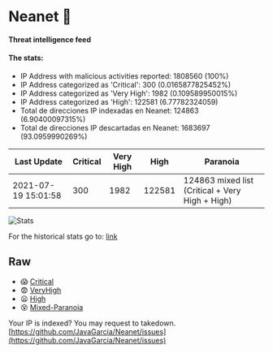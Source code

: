 # Neanet :hocho:
#### Threat intelligence feed
#### The stats:

- IP Address with malicious activities reported: 1808560 (100%)
- IP Address categorized as 'Critical':  300 (0.0165877825452%)
- IP Address categorized as 'Very High':  1982 (0.109589950015%)
- IP Address categorized as 'High':  122581 (6.77782324059)
- Total de direcciones IP indexadas en Neanet:  124863 (6.90400097315%)
- Total de direcciones IP descartadas en Neanet:  1683697 (93.0959990269%)

| Last Update | Critical | Very High | High | Paranoia |
| --- | --- | --- | --- | --- |
| 2021-07-19 15:01:58 | 300 | 1982 | 122581 | 124863 mixed list (Critical + Very High + High)|

![Stats](https://docs.google.com/spreadsheets/d/e/2PACX-1vSnaNMIXVabIpDJjufMlzH7poXnshF3mgd8Is1g9ytUEzVsP5my4Trn8f-xkoLLQ38xpL3HtmUexLo6/pubchart?oid=501124687&format=image)

For the historical stats go to: [link](/stats.csv)
## Raw
- :scream: [Critical](https://raw.githubusercontent.com/JavaGarcia/Neanet/master/blacklists/neanet_critical.txt)
- :fearful: [VeryHigh](https://raw.githubusercontent.com/JavaGarcia/Neanet/master/blacklists/neanet_veryHigh.txtt)
- :frowning: [High](https://raw.githubusercontent.com/JavaGarcia/Neanet/master/blacklists/neanet_high.txt)
- :dizzy_face: [Mixed-Paranoia](https://raw.githubusercontent.com/JavaGarcia/Neanet/master/blacklists/neanet_all.txt)


Your IP is indexed? You may request to takedown. [https://github.com/JavaGarcia/Neanet/issues](https://github.com/JavaGarcia/Neanet/issues)




















































































































































































































































































































































































































































































































































































































































































































































































































































































































































































































































































































































































































































































































































































































































































































































































































































































































































































































































































































































































































































































































































































































































































































































































































































































































































































































































































































































































































































































































































































































































































































































































































































































































































































































































































































































































































































































































































































































































































































































































































































































































































































































































































































































































































































































































































































































































































































































































































































































































































































































































































































































































































































































































































































































































































































































































































































































































































































































































































































































































































































































































































































































































































































































































































































































































































































































































































































































































































































































































































































































































































































































































































































































































































































































































































































































































































































































































































































































































































